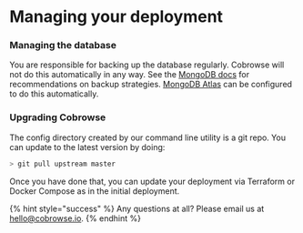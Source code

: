 # Managing your deployment

### Managing the database

You are responsible for backing up the database regularly. Cobrowse will not do this automatically in any way. See the [MongoDB docs](https://docs.mongodb.com/manual/core/backups/) for recommendations on backup strategies. [MongoDB Atlas](https://www.mongodb.com/cloud/atlas) can be configured to do this automatically.

### Upgrading Cobrowse

The config directory created by our command line utility is a git repo. You can update to the latest version by doing:

```bash
> git pull upstream master
```

Once you have done that, you can update your deployment via Terraform or Docker Compose as in the initial deployment.

{% hint style="success" %}
Any questions at all? Please email us at [hello@cobrowse.io](mailto:hello@cobrowse.io).
{% endhint %}
